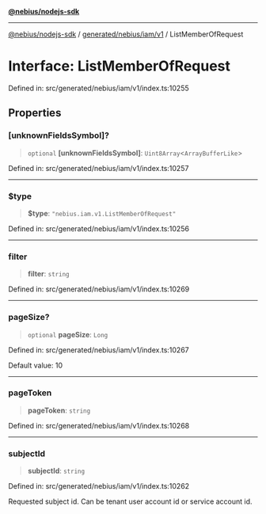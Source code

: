 [**@nebius/nodejs-sdk**](../../../../../README.md)

***

[@nebius/nodejs-sdk](../../../../../README.md) / [generated/nebius/iam/v1](../README.md) / ListMemberOfRequest

# Interface: ListMemberOfRequest

Defined in: src/generated/nebius/iam/v1/index.ts:10255

## Properties

### \[unknownFieldsSymbol\]?

> `optional` **\[unknownFieldsSymbol\]**: `Uint8Array`\<`ArrayBufferLike`\>

Defined in: src/generated/nebius/iam/v1/index.ts:10257

***

### $type

> **$type**: `"nebius.iam.v1.ListMemberOfRequest"`

Defined in: src/generated/nebius/iam/v1/index.ts:10256

***

### filter

> **filter**: `string`

Defined in: src/generated/nebius/iam/v1/index.ts:10269

***

### pageSize?

> `optional` **pageSize**: `Long`

Defined in: src/generated/nebius/iam/v1/index.ts:10267

Default value: 10

***

### pageToken

> **pageToken**: `string`

Defined in: src/generated/nebius/iam/v1/index.ts:10268

***

### subjectId

> **subjectId**: `string`

Defined in: src/generated/nebius/iam/v1/index.ts:10262

Requested subject id. Can be tenant user account id or service account id.
